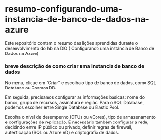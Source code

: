 # resumo-configurando-uma-instancia-de-banco-de-dados-na-azure
Este repositório contém o resumo das lições aprendidas durante o desenvolvimento do lab na DIO ( Configurando uma instância de Banco de Dados na Azure)


### breve descrição de como criar uma instancia de banco de dados

No menu, clique em "Criar" e escolha o tipo de banco de dados, como SQL Database ou Cosmos DB.

Em seguida, precisamos configurar as informações básicas: nome do banco, grupo de recursos, assinatura e região. Para o SQL Database, podemos escolher entre Single Database ou Elastic Pool.

Escolha o nível de desempenho (DTUs ou vCores), tipo de armazenamento e configurações de replicação. É necessário também configurar a rede, decidindo entre IP público ou privado, definir regras de firewall, autenticação (SQL ou Azure AD) e criptografia de dados.

